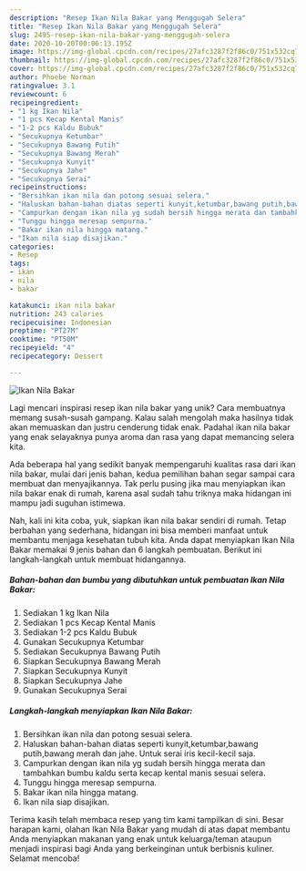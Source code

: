 ```yaml
---
description: "Resep Ikan Nila Bakar yang Menggugah Selera"
title: "Resep Ikan Nila Bakar yang Menggugah Selera"
slug: 2495-resep-ikan-nila-bakar-yang-menggugah-selera
date: 2020-10-20T00:06:13.195Z
image: https://img-global.cpcdn.com/recipes/27afc3287f2f86c0/751x532cq70/ikan-nila-bakar-foto-resep-utama.jpg
thumbnail: https://img-global.cpcdn.com/recipes/27afc3287f2f86c0/751x532cq70/ikan-nila-bakar-foto-resep-utama.jpg
cover: https://img-global.cpcdn.com/recipes/27afc3287f2f86c0/751x532cq70/ikan-nila-bakar-foto-resep-utama.jpg
author: Phoebe Norman
ratingvalue: 3.1
reviewcount: 6
recipeingredient:
- "1 kg Ikan Nila"
- "1 pcs Kecap Kental Manis"
- "1-2 pcs Kaldu Bubuk"
- "Secukupnya Ketumbar"
- "Secukupnya Bawang Putih"
- "Secukupnya Bawang Merah"
- "Secukupnya Kunyit"
- "Secukupnya Jahe"
- "Secukupnya Serai"
recipeinstructions:
- "Bersihkan ikan nila dan potong sesuai selera."
- "Haluskan bahan-bahan diatas seperti kunyit,ketumbar,bawang putih,bawang merah dan jahe. Untuk serai iris kecil-kecil saja."
- "Campurkan dengan ikan nila yg sudah bersih hingga merata dan tambahkan bumbu kaldu serta kecap kental manis sesuai selera."
- "Tunggu hingga meresap sempurna."
- "Bakar ikan nila hingga matang."
- "Ikan nila siap disajikan."
categories:
- Resep
tags:
- ikan
- nila
- bakar

katakunci: ikan nila bakar 
nutrition: 243 calories
recipecuisine: Indonesian
preptime: "PT27M"
cooktime: "PT50M"
recipeyield: "4"
recipecategory: Dessert

---
```



![Ikan Nila Bakar](https://img-global.cpcdn.com/recipes/27afc3287f2f86c0/751x532cq70/ikan-nila-bakar-foto-resep-utama.jpg)

Lagi mencari inspirasi resep ikan nila bakar yang unik? Cara membuatnya memang susah-susah gampang. Kalau salah mengolah maka hasilnya tidak akan memuaskan dan justru cenderung tidak enak. Padahal ikan nila bakar yang enak selayaknya punya aroma dan rasa yang dapat memancing selera kita.



Ada beberapa hal yang sedikit banyak mempengaruhi kualitas rasa dari ikan nila bakar, mulai dari jenis bahan, kedua pemilihan bahan segar sampai cara membuat dan menyajikannya. Tak perlu pusing jika mau menyiapkan ikan nila bakar enak di rumah, karena asal sudah tahu triknya maka hidangan ini mampu jadi suguhan istimewa.


Nah, kali ini kita coba, yuk, siapkan ikan nila bakar sendiri di rumah. Tetap berbahan yang sederhana, hidangan ini bisa memberi manfaat untuk membantu menjaga kesehatan tubuh kita. Anda dapat menyiapkan Ikan Nila Bakar memakai 9 jenis bahan dan 6 langkah pembuatan. Berikut ini langkah-langkah untuk membuat hidangannya.

<!--inarticleads1-->

##### Bahan-bahan dan bumbu yang dibutuhkan untuk pembuatan Ikan Nila Bakar:

1. Sediakan 1 kg Ikan Nila
1. Sediakan 1 pcs Kecap Kental Manis
1. Sediakan 1-2 pcs Kaldu Bubuk
1. Gunakan Secukupnya Ketumbar
1. Sediakan Secukupnya Bawang Putih
1. Siapkan Secukupnya Bawang Merah
1. Siapkan Secukupnya Kunyit
1. Siapkan Secukupnya Jahe
1. Gunakan Secukupnya Serai




<!--inarticleads2-->

##### Langkah-langkah menyiapkan Ikan Nila Bakar:

1. Bersihkan ikan nila dan potong sesuai selera.
1. Haluskan bahan-bahan diatas seperti kunyit,ketumbar,bawang putih,bawang merah dan jahe. Untuk serai iris kecil-kecil saja.
1. Campurkan dengan ikan nila yg sudah bersih hingga merata dan tambahkan bumbu kaldu serta kecap kental manis sesuai selera.
1. Tunggu hingga meresap sempurna.
1. Bakar ikan nila hingga matang.
1. Ikan nila siap disajikan.




Terima kasih telah membaca resep yang tim kami tampilkan di sini. Besar harapan kami, olahan Ikan Nila Bakar yang mudah di atas dapat membantu Anda menyiapkan makanan yang enak untuk keluarga/teman ataupun menjadi inspirasi bagi Anda yang berkeinginan untuk berbisnis kuliner. Selamat mencoba!
